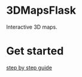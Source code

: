 # 3DMapsFlask

Interactive 3D maps.

# Get started

[step by step guide](http://pengoox.pythonanywhere.com/How_to_Add_Maps_to_Flask_Web_App_with_Mapbox/)
